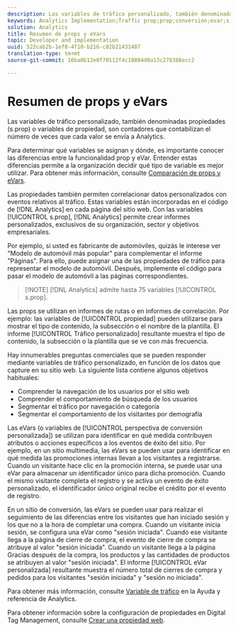 ```yaml
---
description: Las variables de tráfico personalizado, también denominadas propiedades (s.prop) o variables de propiedad, son contadores que contabilizan el número de veces que cada valor se envía a Analytics.
keywords: Analytics Implementation;Traffic prop;prop;conversion;evar;s.prop;custom conversion insight;traffic variable
solution: Analytics
title: Resumen de props y eVars
topic: Developer and implementation
uuid: 522cab2b-1ef8-4f10-b216-c82b21431487
translation-type: tm+mt
source-git-commit: 16ba0b12e0f70112f4c10804d0a13c278388ecc2

---
```



# Resumen de props y eVars

Las variables de tráfico personalizado, también denominadas propiedades (s.prop) o variables de propiedad, son contadores que contabilizan el número de veces que cada valor se envía a Analytics.

Para determinar qué variables se asignan y dónde, es importante conocer las diferencias entre la funcionalidad prop y eVar. Entender estas diferencias permite a la organización decidir qué tipo de variable es mejor utilizar. Para obtener más información, consulte [Comparación de props y eVars](/help/implement/analytics-terminology-basics/c-props-evars/props-vs-evars.md).

Las propiedades también permiten correlacionar datos personalizados con eventos relativos al tráfico. Estas variables están incorporadas en el código de [!DNL Analytics] en cada página del sitio web. Con las variables [!UICONTROL s.prop], [!DNL Analytics] permite crear informes personalizados, exclusivos de su organización, sector y objetivos empresariales.

Por ejemplo, si usted es fabricante de automóviles, quizás le interese ver "Modelo de automóvil más popular" para complementar el informe "Páginas". Para ello, puede asignar una de las propiedades de tráfico para representar el modelo de automóvil. Después, implemente el código para pasar el modelo de automóvil a las páginas correspondientes.

> [!NOTE] [!DNL Analytics] admite hasta 75 variables [!UICONTROL s.prop].

Las props se utilizan en informes de rutas o en informes de correlación. Por ejemplo: las variables de [!UICONTROL propiedad] pueden utilizarse para mostrar el tipo de contenido, la subsección o el nombre de la plantilla. El informe [!UICONTROL Tráfico personalizado] resultante muestra el tipo de contenido, la subsección o la plantilla que se ve con más frecuencia.

Hay innumerables preguntas comerciales que se pueden responder mediante variables de tráfico personalizado, en función de los datos que capture en su sitio web. La siguiente lista contiene algunos objetivos habituales:

* Comprender la navegación de los usuarios por el sitio web
* Comprender el comportamiento de búsqueda de los usuarios
* Segmentar el tráfico por navegación o categoría
* Segmentar el comportamiento de los visitantes por demografía

Las eVars (o variables de [!UICONTROL perspectiva de conversión personalizada]) se utilizan para identificar en qué medida contribuyen atributos o acciones específicos a los eventos de éxito del sitio. Por ejemplo, en un sitio multimedia, las eVars se pueden usar para identificar en qué medida las promociones internas llevan a los visitantes a registrarse. Cuando un visitante hace clic en la promoción interna, se puede usar una eVar para almacenar un identificador único para dicha promoción. Cuando el mismo visitante completa el registro y se activa un evento de éxito personalizado, el identificador único original recibe el crédito por el evento de registro.

En un sitio de conversión, las eVars se pueden usar para realizar el seguimiento de las diferencias entre los visitantes que han iniciado sesión y los que no a la hora de completar una compra. Cuando un visitante inicia sesión, se configura una eVar como "sesión iniciada". Cuando ese visitante llega a la página de cierre de compra, el evento de cierre de compra se atribuye al valor "sesión iniciada". Cuando un visitante llega a la página Gracias después de la compra, los productos y las cantidades de productos se atribuyen al valor "sesión iniciada". El informe [!UICONTROL eVar personalizada] resultante muestra el número total de cierres de compra y pedidos para los visitantes "sesión iniciada" y "sesión no iniciada".

Para obtener más información, consulte [Variable de tráfico](https://marketing.adobe.com/resources/help/en_US/reference/traffic_var.html) en la Ayuda y referencia de Analytics.

Para obtener información sobre la configuración de propiedades en Digital Tag Management, consulte [Crear una propiedad web](/help/implement/c-implement-with-dtm/t-create-web-property.md).
